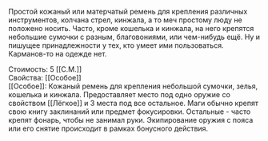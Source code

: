 Простой кожаный или матерчатый ремень для крепления различных инструментов, колчана стрел, кинжала, а то меч простому люду не положено носить. Часто, кроме кошелька и кинжала, на него крепятся небольшие сумочки с разным, благовониями, или чем-нибудь ещё. Ну и пишущее принадлежности у тех, кто умеет ими пользоваться. Карманов-то на одежде нет.


Стоимость: 5 [[С.М.]]<br>
Свойства: [[Особое]]<br>
[[Особое]]: Кожаный ремень для крепления небольшой сумочки, зелья, кошелька и кинжала. Предоставляет место под одно оружие со свойством [[Лёгкое]] и 3 места под все остальное. Маги обычно крепят свою книгу заклинаний или предмет фокусировки. Остальные - часто крепят фонарь, чтобы не занимал руки. Экипирование оружия с пояса или его снятие происходит в рамках бонусного действия.
